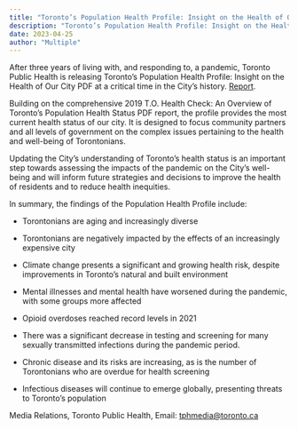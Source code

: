 ```yaml
---
title: "Toronto’s Population Health Profile: Insight on the Health of Our City 2023"
description: "Toronto’s Population Health Profile: Insight on the Health of Our City 2023"
date: 2023-04-25
author: "Multiple"
---
```


After three years of living with, and responding to, a pandemic, Toronto Public Health is releasing Toronto’s Population Health Profile: Insight on the Health of Our City PDF at a critical time in the City’s history. [Report](https://kiri-vadivelu.ca/assets/docs/Torontos-Population-Health-Profile-2023.pdf).

<!-- excerpt -->

Building on the comprehensive 2019 T.O. Health Check: An Overview of Toronto’s Population Health Status PDF report, the profile provides the most current health status of our city. It is designed to focus community partners and all levels of government on the complex issues pertaining to the health and well-being of Torontonians.

Updating the City’s understanding of Toronto’s health status is an important step towards assessing the impacts of the pandemic on the City’s well-being and will inform future strategies and decisions to improve the health of residents and to reduce health inequities.

In summary, the findings of the Population Health Profile include:

- Torontonians are aging and increasingly diverse

- Torontonians are negatively impacted by the effects of an increasingly expensive city

- Climate change presents a significant and growing health risk, despite improvements in Toronto’s natural and built environment

- Mental illnesses and mental health have worsened during the pandemic, with some groups more affected

- Opioid overdoses reached record levels in 2021

- There was a significant decrease in testing and screening for many sexually transmitted infections during the pandemic period.

- Chronic disease and its risks are increasing, as is the number of Torontonians who are overdue for health screening

- Infectious diseases will continue to emerge globally, presenting threats to Toronto’s population

Media Relations, Toronto Public Health, Email: tphmedia@toronto.ca
